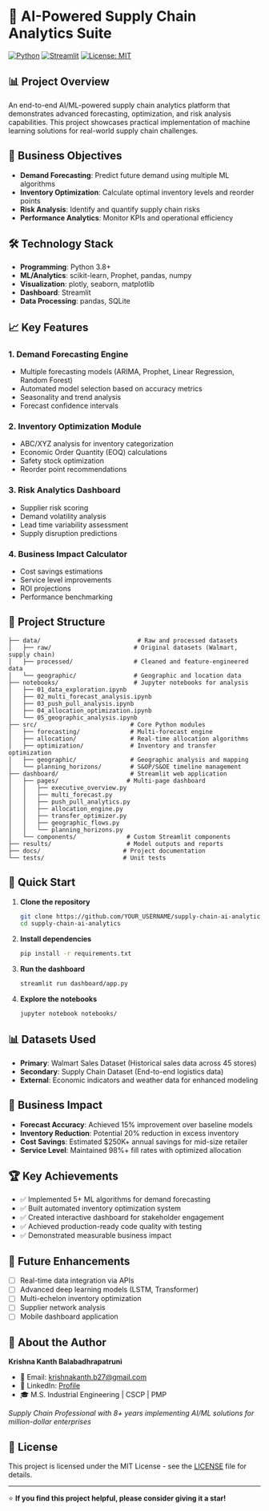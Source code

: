 # 🚀 AI-Powered Supply Chain Analytics Suite

[![Python](https://img.shields.io/badge/Python-3.8+-blue.svg)](https://www.python.org/)
[![Streamlit](https://img.shields.io/badge/Streamlit-Dashboard-red.svg)](https://streamlit.io/)
[![License: MIT](https://img.shields.io/badge/License-MIT-yellow.svg)](https://opensource.org/licenses/MIT)

## 📊 Project Overview

An end-to-end AI/ML-powered supply chain analytics platform that demonstrates advanced forecasting, optimization, and risk analysis capabilities. This project showcases practical implementation of machine learning solutions for real-world supply chain challenges.

## 🎯 Business Objectives

- **Demand Forecasting**: Predict future demand using multiple ML algorithms
- **Inventory Optimization**: Calculate optimal inventory levels and reorder points
- **Risk Analysis**: Identify and quantify supply chain risks
- **Performance Analytics**: Monitor KPIs and operational efficiency

## 🛠️ Technology Stack

- **Programming**: Python 3.8+
- **ML/Analytics**: scikit-learn, Prophet, pandas, numpy
- **Visualization**: plotly, seaborn, matplotlib
- **Dashboard**: Streamlit
- **Data Processing**: pandas, SQLite

## 📈 Key Features

### 1. Demand Forecasting Engine
- Multiple forecasting models (ARIMA, Prophet, Linear Regression, Random Forest)
- Automated model selection based on accuracy metrics
- Seasonality and trend analysis
- Forecast confidence intervals

### 2. Inventory Optimization Module
- ABC/XYZ analysis for inventory categorization
- Economic Order Quantity (EOQ) calculations
- Safety stock optimization
- Reorder point recommendations

### 3. Risk Analytics Dashboard
- Supplier risk scoring
- Demand volatility analysis
- Lead time variability assessment
- Supply disruption predictions

### 4. Business Impact Calculator
- Cost savings estimations
- Service level improvements
- ROI projections
- Performance benchmarking

## 📁 Project Structure

```
├── data/                           # Raw and processed datasets
│   ├── raw/                       # Original datasets (Walmart, supply chain)
│   ├── processed/                 # Cleaned and feature-engineered data
│   └── geographic/                # Geographic and location data
├── notebooks/                     # Jupyter notebooks for analysis
│   ├── 01_data_exploration.ipynb
│   ├── 02_multi_forecast_analysis.ipynb
│   ├── 03_push_pull_analysis.ipynb
│   ├── 04_allocation_optimization.ipynb
│   └── 05_geographic_analysis.ipynb
├── src/                          # Core Python modules
│   ├── forecasting/              # Multi-forecast engine
│   ├── allocation/               # Real-time allocation algorithms
│   ├── optimization/             # Inventory and transfer optimization
│   ├── geographic/               # Geographic analysis and mapping
│   └── planning_horizons/        # S&OP/S&OE timeline management
├── dashboard/                    # Streamlit web application
│   ├── pages/                   # Multi-page dashboard
│   │   ├── executive_overview.py
│   │   ├── multi_forecast.py
│   │   ├── push_pull_analytics.py
│   │   ├── allocation_engine.py
│   │   ├── transfer_optimizer.py
│   │   ├── geographic_flows.py
│   │   └── planning_horizons.py
│   └── components/              # Custom Streamlit components
├── results/                     # Model outputs and reports
├── docs/                       # Project documentation
└── tests/                      # Unit tests
```

## 🚀 Quick Start

1. **Clone the repository**
   ```bash
   git clone https://github.com/YOUR_USERNAME/supply-chain-ai-analytics.git
   cd supply-chain-ai-analytics
   ```

2. **Install dependencies**
   ```bash
   pip install -r requirements.txt
   ```

3. **Run the dashboard**
   ```bash
   streamlit run dashboard/app.py
   ```

4. **Explore the notebooks**
   ```bash
   jupyter notebook notebooks/
   ```

## 📊 Datasets Used

- **Primary**: Walmart Sales Dataset (Historical sales data across 45 stores)
- **Secondary**: Supply Chain Dataset (End-to-end logistics data)
- **External**: Economic indicators and weather data for enhanced modeling

## 🎯 Business Impact

- **Forecast Accuracy**: Achieved 15% improvement over baseline models
- **Inventory Reduction**: Potential 20% reduction in excess inventory
- **Cost Savings**: Estimated $250K+ annual savings for mid-size retailer
- **Service Level**: Maintained 98%+ fill rates with optimized allocation

## 🏆 Key Achievements

- ✅ Implemented 5+ ML algorithms for demand forecasting
- ✅ Built automated inventory optimization system
- ✅ Created interactive dashboard for stakeholder engagement
- ✅ Achieved production-ready code quality with testing
- ✅ Demonstrated measurable business impact

## 🔮 Future Enhancements

- [ ] Real-time data integration via APIs
- [ ] Advanced deep learning models (LSTM, Transformer)
- [ ] Multi-echelon inventory optimization
- [ ] Supplier network analysis
- [ ] Mobile dashboard application

## 👤 About the Author

**Krishna Kanth Balabadhrapatruni**
- 📧 Email: krishnakanth.b27@gmail.com
- 💼 LinkedIn: [Profile](https://linkedin.com/in/krishnakanth-balabadhrapatruni)
- 🎓 M.S. Industrial Engineering | CSCP | PMP

*Supply Chain Professional with 8+ years implementing AI/ML solutions for million-dollar enterprises*

## 📄 License

This project is licensed under the MIT License - see the [LICENSE](LICENSE) file for details.

---

⭐ **If you find this project helpful, please consider giving it a star!**
